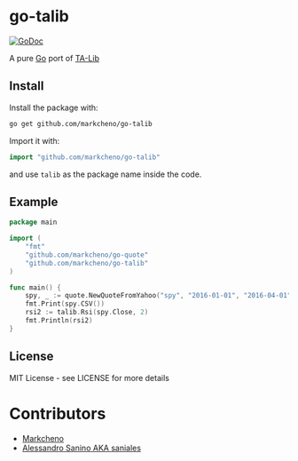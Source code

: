 # go-talib

[![GoDoc](http://godoc.org/github.com/markcheno/go-talib?status.svg)](http://godoc.org/github.com/markcheno/go-talib) 

A pure [Go](http://golang.org/) port of [TA-Lib](http://ta-lib.org)

## Install

Install the package with:

```bash
go get github.com/markcheno/go-talib
```

Import it with:

```go
import "github.com/markcheno/go-talib"
```

and use `talib` as the package name inside the code.

## Example

```go
package main

import (
	"fmt"
	"github.com/markcheno/go-quote"
	"github.com/markcheno/go-talib"
)

func main() {
	spy, _ := quote.NewQuoteFromYahoo("spy", "2016-01-01", "2016-04-01", quote.Daily, true)
	fmt.Print(spy.CSV())
	rsi2 := talib.Rsi(spy.Close, 2)
	fmt.Println(rsi2)
}
```

## License

MIT License  - see LICENSE for more details

# Contributors

- [Markcheno](https://github.com/markcheno) 
- [Alessandro Sanino AKA saniales](https://github.com/saniales)
